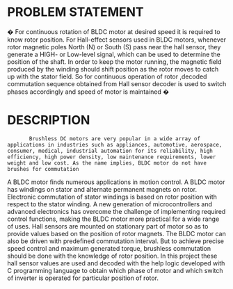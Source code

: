 
#	PROBLEM STATEMENT

� For continuous rotation of BLDC motor at desired speed it is required to know rotor position. For Hall-effect sensors used in BLDC motors, whenever rotor magnetic poles North (N) or South (S) pass near the hall sensor, they generate a HIGH- or Low-level signal, which can be used to determine the position of the shaft. In order to keep the motor running, the magnetic field produced by the winding should shift position as the rotor moves to catch up with the stator field. So for continuous operation of rotor ,decoded commutation sequence obtained from Hall sensor decoder is used to switch phases accordingly and speed of motor is maintained �




#	DESCRIPTION

           Brushless DC motors are very popular in a wide array of applications in industries such as appliances, automotive, aerospace, consumer, medical, industrial automation for its reliability, high efficiency, high power density, low maintenance requirements, lower weight and low cost. As the name implies, BLDC motor do not have brushes for commutation
 A BLDC motor finds numerous applications in motion control. A BLDC motor has windings on stator and alternate permanent magnets on rotor. Electronic commutation of stator windings is based on rotor position with respect to the stator winding. A new generation of microcontrollers and advanced electronics has overcome the challenge of implementing required control functions, making the BLDC motor more practical for a wide range of uses. Hall sensors are mounted on stationary part of motor so as to provide values based on the position of rotor magnets. The BLDC motor can also be driven with predefined commutation interval. But to achieve precise speed control and maximum generated torque, brushless commutation should be done with the knowledge of rotor position. In this project these hall sensor values are used and decoded with the help logic developed with C programming language to obtain which phase of motor and which switch of inverter is operated for particular position of rotor.






